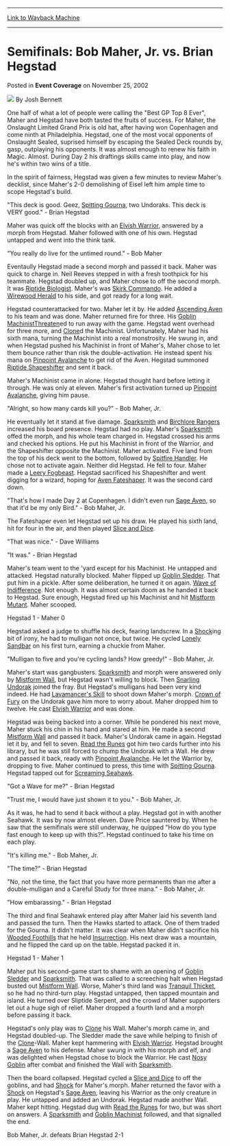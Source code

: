 
---
[Link to Wayback Machine](https://web.archive.org/web/20171030020843/https://magic.wizards.com/en/articles/archive/event-coverage/semifinals-bob-maher-jr-vs-brian-hegstad-2002-11-25)

[_metadata_:author]:- "Josh Bennett"
[_metadata_:description]:- "One half of what a lot of people were calling the `Best GP Top 8 Ever`, Maher and Hegstad have both tasted the fruits of success. For Maher, the Onslaught Limited Grand Prix is old hat, after having won Copenhagen and come ninth at Philadelphia. Hegstad, one of the most vocal opponents of Onslaught Sealed, suprised himself by escaping the Sealed Deck rounds by, gasp, outplaying his opponents. It was almost enough to renew his faith in Magic. Almost. During Day 2 his draftings skills came into play, and now he's within two wins of a title."
[_metadata_:generator]:- "Drupal 7 (http://drupal.org)"
[_metadata_:node]:- "777891"
[_metadata_:publish_date]:- "2002-11-25"
[_metadata_:source]:- "div-main-content"
[_metadata_:title]:- "Semifinals: Bob Maher, Jr. vs. Brian Hegstad"
[_metadata_:wayback_capture_timestamp]:- "2017-10-30 02:08:43"
[_metadata_:wayback_raw_url]:- "https://web.archive.org/web/20171030020843id_/https://magic.wizards.com/en/articles/archive/event-coverage/semifinals-bob-maher-jr-vs-brian-hegstad-2002-11-25"
[_metadata_:wayback_url]:- "https://magic.wizards.com/en/articles/archive/event-coverage/semifinals-bob-maher-jr-vs-brian-hegstad-2002-11-25"
---


Semifinals: Bob Maher, Jr. vs. Brian Hegstad
============================================



 Posted in **Event Coverage**
 on November 25, 2002 






![](https://media.magic.wizards.com/styles/auth_small/public/images/person/authorpic_joshbennett.jpg)
By Josh Bennett











One half of what a lot of people were calling the "Best GP Top 8 Ever", Maher and Hegstad have both tasted the fruits of success. For Maher, the Onslaught Limited Grand Prix is old hat, after having won Copenhagen and come ninth at Philadelphia. Hegstad, one of the most vocal opponents of Onslaught Sealed, suprised himself by escaping the Sealed Deck rounds by, gasp, outplaying his opponents. It was almost enough to renew his faith in Magic. Almost. During Day 2 his draftings skills came into play, and now he's within two wins of a title.

In the spirit of fairness, Hegstad was given a few minutes to review Maher's decklist, since Maher's 2-0 demolishing of Eisel left him ample time to scope Hegstad's build.

"This deck is good. Geez, [Spitting Gourna](http://gatherer.wizards.com/Pages/Card/Details.aspx?name=Spitting+Gourna), two Undoraks. This deck is VERY good." - Brian Hegstad

Maher was quick off the blocks with an [Elvish Warrior](http://gatherer.wizards.com/Pages/Card/Details.aspx?name=Elvish+Warrior), answered by a morph from Hegstad. Maher followed with one of his own. Hegstad untapped and went into the think tank.

"You really do live for the untimed round." - Bob Maher

Eventaully Hegstad made a second morph and passed it back. Maher was quick to charge in. Neil Reeves stepped in with a fresh toothpick for his teammate. Hegstad doubled up, and Maher chose to off the second morph. It was [Riptide Biologist](http://gatherer.wizards.com/Pages/Card/Details.aspx?name=Riptide+Biologist). Maher's was [Skirk Commando](http://gatherer.wizards.com/Pages/Card/Details.aspx?name=Skirk+Commando). He added a [Wirewood Herald](http://gatherer.wizards.com/Pages/Card/Details.aspx?name=Wirewood+Herald) to his side, and got ready for a long wait.

Hegstad counterattacked for two. Maher let it by. He added [Ascending Aven](http://gatherer.wizards.com/Pages/Card/Details.aspx?name=Ascending+Aven) to his team and was done. Maher returned fire for three. His [Goblin Machinist](http://gatherer.wizards.com/Pages/Card/Details.aspx?name=Goblin+Machinist)[Threaten](http://gatherer.wizards.com/Pages/Card/Details.aspx?name=Threaten)ed to run away with the game. Hegstad went overhead for three more, and [Clone](http://gatherer.wizards.com/Pages/Card/Details.aspx?name=Clone)d the Machinist. Unfortunately, Maher had his sixth mana, turning the Machinist into a real monstrosity. He swung in, and when Hegstad pushed his Machinist in front of Maher's, Maher chose to let them bounce rather than risk the double-activation. He instead spent his mana on [Pinpoint Avalanche](http://gatherer.wizards.com/Pages/Card/Details.aspx?name=Pinpoint+Avalanche) to get rid of the Aven. Hegstad summoned [Riptide Shapeshifter](http://gatherer.wizards.com/Pages/Card/Details.aspx?name=Riptide+Shapeshifter) and sent it back.

Maher's Machinist came in alone. Hegstad thought hard before letting it through. He was only at eleven. Maher's first activation turned up [Pinpoint Avalanche](http://gatherer.wizards.com/Pages/Card/Details.aspx?name=Pinpoint+Avalanche), giving him pause.

"Alright, so how many cards kill you?" - Bob Maher, Jr.

He eventually let it stand at five damage. [Sparksmith](http://gatherer.wizards.com/Pages/Card/Details.aspx?name=Sparksmith) and [Birchlore Rangers](http://gatherer.wizards.com/Pages/Card/Details.aspx?name=Birchlore+Rangers) increased his board presence. Hegstad had no play. Maher's [Sparksmith](http://gatherer.wizards.com/Pages/Card/Details.aspx?name=Sparksmith) offed the morph, and his whole team charged in. Hegstad crossed his arms and checked his options. He put his Machinist in front of the Warrior, and the Shapeshifter opposite the Machinist. Maher activated. Five land from the top of his deck went to the bottom, followed by [Spitfire Handler](http://gatherer.wizards.com/Pages/Card/Details.aspx?name=Spitfire+Handler). He chose not to activate again. Neither did Hegstad. He fell to four. Maher made a [Leery Fogbeast](http://gatherer.wizards.com/Pages/Card/Details.aspx?name=Leery+Fogbeast). Hegstad sacrificed his Shapeshifter and went digging for a wizard, hoping for [Aven Fateshaper](http://gatherer.wizards.com/Pages/Card/Details.aspx?name=Aven+Fateshaper). It was the second card down.

"That's how I made Day 2 at Copenhagen. I didn't even run [Sage Aven](http://gatherer.wizards.com/Pages/Card/Details.aspx?name=Sage+Aven), so that it'd be my only Bird." - Bob Maher, Jr.

The Fateshaper even let Hegstad set up his draw. He played his sixth land, hit for four in the air, and then played [Slice and Dice](http://gatherer.wizards.com/Pages/Card/Details.aspx?name=Slice+and+Dice).

"That was nice." - Dave Williams

"It was." - Brian Hegstad

Maher's team went to the 'yard except for his Machinist. He untapped and attacked. Hegstad naturally blocked. Maher flipped up [Goblin Sledder](http://gatherer.wizards.com/Pages/Card/Details.aspx?name=Goblin+Sledder). That put him in a pickle. After some deliberation, he turned it on again. [Wave of Indifference](http://gatherer.wizards.com/Pages/Card/Details.aspx?name=Wave+of+Indifference). Not enough. It was almost certain doom as he handed it back to Hegstad. Sure enough, Hegstad fired up his Machinist and hit [Mistform Mutant](http://gatherer.wizards.com/Pages/Card/Details.aspx?name=Mistform+Mutant). Maher scooped.

Hegstad 1 - Maher 0

Hegstad asked a judge to shuffle his deck, fearing landscrew. In a [Shock](http://gatherer.wizards.com/Pages/Card/Details.aspx?name=Shock)ing bit of irony, he had to mulligan not once, but twice. He cycled [Lonely Sandbar](http://gatherer.wizards.com/Pages/Card/Details.aspx?name=Lonely+Sandbar) on his first turn, earning a chuckle from Maher.

"Mulligan to five and you're cycling lands? How greedy!" - Bob Maher, Jr.

Maher's start was gangbusters. [Sparksmith](http://gatherer.wizards.com/Pages/Card/Details.aspx?name=Sparksmith) and morph were answered only by [Mistform Wall](http://gatherer.wizards.com/Pages/Card/Details.aspx?name=Mistform+Wall), but Hegstad wasn't willing to block. Then [Snarling Undorak](http://gatherer.wizards.com/Pages/Card/Details.aspx?name=Snarling+Undorak) joined the fray. But Hegstad's mulligans had been very kind indeed. He had [Lavamancer's Skill](http://gatherer.wizards.com/Pages/Card/Details.aspx?name=Lavamancer%27s+Skill) to shoot down Maher's morph. [Crown of Fury](http://gatherer.wizards.com/Pages/Card/Details.aspx?name=Crown+of+Fury) on the Undorak gave him more to worry about. Maher dropped him to twelve. He cast [Elvish Warrior](http://gatherer.wizards.com/Pages/Card/Details.aspx?name=Elvish+Warrior) and was done.

Hegstad was being backed into a corner. While he pondered his next move, Maher stuck his chin in his hand and stared at him. He made a second [Mistform Wall](http://gatherer.wizards.com/Pages/Card/Details.aspx?name=Mistform+Wall) and passed it back. Maher's Undorak came in again. Hegstad let it by, and fell to seven. [Read the Runes](http://gatherer.wizards.com/Pages/Card/Details.aspx?name=Read+the+Runes) got him two cards further into his library, but he was still forced to chump the Undorak with a Wall. He drew and passed it back, ready with [Pinpoint Avalanche](http://gatherer.wizards.com/Pages/Card/Details.aspx?name=Pinpoint+Avalanche). He let the Warrior by, dropping to five. Maher continued to press, this time with [Spitting Gourna](http://gatherer.wizards.com/Pages/Card/Details.aspx?name=Spitting+Gourna). Hegstad tapped out for [Screaming Seahawk](http://gatherer.wizards.com/Pages/Card/Details.aspx?name=Screaming+Seahawk).

"Got a Wave for me?" - Brian Hegstad

"Trust me, I would have just shown it to you." - Bob Maher, Jr.

As it was, he had to send it back without a play. Hegstad got in with another Seahawk. It was by now almost eleven. Dave Price sauntered by. When he saw that the semifinals were still underway, he quipped "How do you type fast enough to keep up with this?". Hegstad continued to take his time on each play.

"It's killing me." - Bob Maher, Jr. 

"The time?" - Brian Hegstad 

"No, not the time, the fact that you have more permanents than me after a double-mulligan and a Careful Study for three mana." - Bob Maher, Jr.

"How embarassing." - Brian Hegstad

The third and final Seahawk entered play after Maher laid his seventh land and passed the turn. Then the Hawks started to attack. One of them traded for the Gourna. It didn't matter. It was clear when Maher didn't sacrifice his [Wooded Foothills](http://gatherer.wizards.com/Pages/Card/Details.aspx?name=Wooded+Foothills) that he held [Insurrection](http://gatherer.wizards.com/Pages/Card/Details.aspx?name=Insurrection). His next draw was a mountain, and he flipped the card up on the table. Hegstad packed it in.

Hegstad 1 - Maher 1

Maher put his second-game start to shame with an opening of [Goblin Sledder](http://gatherer.wizards.com/Pages/Card/Details.aspx?name=Goblin+Sledder) and [Sparksmith](http://gatherer.wizards.com/Pages/Card/Details.aspx?name=Sparksmith). That was called to a screeching halt when Hegstad busted out [Mistform Wall](http://gatherer.wizards.com/Pages/Card/Details.aspx?name=Mistform+Wall). Worse, Maher's third land was [Tranquil Thicket](http://gatherer.wizards.com/Pages/Card/Details.aspx?name=Tranquil+Thicket), so he had no third-turn play. Hegstad untapped, then tapped mountain and island. He turned over Sliptide Serpent, and the crowd of Maher supporters let out a huge sigh of relief. Maher dropped a fourth land and a morph before passing it back.

Hegstad's only play was to [Clone](http://gatherer.wizards.com/Pages/Card/Details.aspx?name=Clone) his Wall. Maher's morph came in, and Hegstad doubled-up. The Sledder made the save while helping to finish of the [Clone](http://gatherer.wizards.com/Pages/Card/Details.aspx?name=Clone)-Wall. Maher kept hammering with [Elvish Warrior](http://gatherer.wizards.com/Pages/Card/Details.aspx?name=Elvish+Warrior). Hegstad brought a [Sage Aven](http://gatherer.wizards.com/Pages/Card/Details.aspx?name=Sage+Aven) to his defense. Maher swung in with his morph and elf, and was delighted when Hegstad chose to block the Warrior. He cast [Nosy Goblin](http://gatherer.wizards.com/Pages/Card/Details.aspx?name=Nosy+Goblin) after combat and finished the Wall with [Sparksmith](http://gatherer.wizards.com/Pages/Card/Details.aspx?name=Sparksmith).

Then the board collapsed. Hegstad cycled a [Slice and Dice](http://gatherer.wizards.com/Pages/Card/Details.aspx?name=Slice+and+Dice) to off the goblins, and had [Shock](http://gatherer.wizards.com/Pages/Card/Details.aspx?name=Shock) for Maher's morph. Maher returned the favor with a [Shock](http://gatherer.wizards.com/Pages/Card/Details.aspx?name=Shock) on Hegstad's [Sage Aven](http://gatherer.wizards.com/Pages/Card/Details.aspx?name=Sage+Aven), leaving his Warrior as the only creature in play. He untapped and added an Undorak. Hegstad made another Wall. Maher kept hitting. Hegstad dug with [Read the Runes](http://gatherer.wizards.com/Pages/Card/Details.aspx?name=Read+the+Runes) for two, but was short on answers. A [Sparksmith](http://gatherer.wizards.com/Pages/Card/Details.aspx?name=Sparksmith) and [Goblin Machinist](http://gatherer.wizards.com/Pages/Card/Details.aspx?name=Goblin+Machinist) followed, and that signalled the end.

Bob Maher, Jr. defeats Brian Hegstad 2-1







